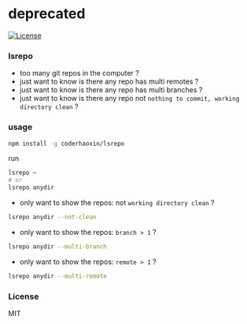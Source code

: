 # deprecated

[![License][license-img]][license-url]

### lsrepo
* too many git repos in the computer ?
* just want to know is there any repo has multi remotes ?
* just want to know is there any repo has multi branches ?
* just want to know is there any repo not `nothing to commit, working directory clean` ?

### usage

```sh
npm install -g coderhaoxin/lsrepo
```

run

```sh
lsrepo ~
# or
lsrepo anydir
```

* only want to show the repos: not `working directory clean` ?

```sh
lsrepo anydir --not-clean
```

* only want to show the repos: `branch > 1` ?

```sh
lsrepo anydir --multi-branch
```

* only want to show the repos: `remote > 1` ?

```sh
lsrepo anydir --multi-remote
```

### License
MIT

[npm-img]: https://img.shields.io/npm/v/lsrepo.svg?style=flat-square
[npm-url]: https://npmjs.org/package/lsrepo
[license-img]: http://img.shields.io/badge/license-MIT-green.svg?style=flat-square
[license-url]: http://opensource.org/licenses/MIT
[david-img]: https://img.shields.io/david/coderhaoxin/lsrepo.svg?style=flat-square
[david-url]: https://david-dm.org/coderhaoxin/lsrepo
